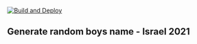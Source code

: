[![Build and Deploy](https://github.com/meirkl/boys-names/actions/workflows/master_deploy.yml/badge.svg)](https://github.com/meirkl/boys-names/actions/workflows/master_deploy.yml)

## Generate random boys name - Israel 2021